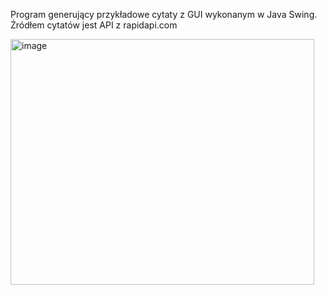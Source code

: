 Program generujący przykładowe cytaty z GUI wykonanym w Java Swing.
Źródłem cytatów jest API z rapidapi.com

<img width="486" height="393" alt="image" src="https://github.com/user-attachments/assets/cc0d5b14-cf05-480e-99f6-cc897d8889d0" />

